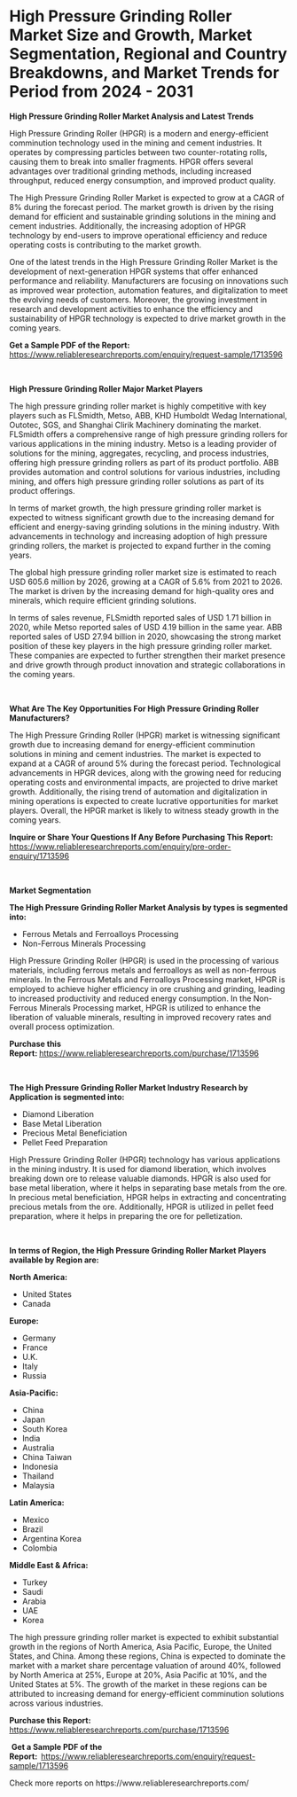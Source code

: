 <p><h1>High Pressure Grinding Roller Market Size and Growth, Market Segmentation, Regional and Country Breakdowns, and Market Trends for Period from 2024 -  2031</h1></p><p><strong>High Pressure Grinding Roller Market Analysis and Latest Trends</strong></p>
<p><p>High Pressure Grinding Roller (HPGR) is a modern and energy-efficient comminution technology used in the mining and cement industries. It operates by compressing particles between two counter-rotating rolls, causing them to break into smaller fragments. HPGR offers several advantages over traditional grinding methods, including increased throughput, reduced energy consumption, and improved product quality.</p><p>The High Pressure Grinding Roller Market is expected to grow at a CAGR of 8% during the forecast period. The market growth is driven by the rising demand for efficient and sustainable grinding solutions in the mining and cement industries. Additionally, the increasing adoption of HPGR technology by end-users to improve operational efficiency and reduce operating costs is contributing to the market growth.</p><p>One of the latest trends in the High Pressure Grinding Roller Market is the development of next-generation HPGR systems that offer enhanced performance and reliability. Manufacturers are focusing on innovations such as improved wear protection, automation features, and digitalization to meet the evolving needs of customers. Moreover, the growing investment in research and development activities to enhance the efficiency and sustainability of HPGR technology is expected to drive market growth in the coming years.</p></p>
<p><strong>Get a Sample PDF of the Report:&nbsp;</strong> <a href="https://www.reliableresearchreports.com/enquiry/request-sample/1713596">https://www.reliableresearchreports.com/enquiry/request-sample/1713596</a></p>
<p>&nbsp;</p>
<p><strong>High Pressure Grinding Roller Major Market Players</strong></p>
<p><p>The high pressure grinding roller market is highly competitive with key players such as FLSmidth, Metso, ABB, KHD Humboldt Wedag International, Outotec, SGS, and Shanghai Clirik Machinery dominating the market. FLSmidth offers a comprehensive range of high pressure grinding rollers for various applications in the mining industry. Metso is a leading provider of solutions for the mining, aggregates, recycling, and process industries, offering high pressure grinding rollers as part of its product portfolio. ABB provides automation and control solutions for various industries, including mining, and offers high pressure grinding roller solutions as part of its product offerings.</p><p>In terms of market growth, the high pressure grinding roller market is expected to witness significant growth due to the increasing demand for efficient and energy-saving grinding solutions in the mining industry. With advancements in technology and increasing adoption of high pressure grinding rollers, the market is projected to expand further in the coming years.</p><p>The global high pressure grinding roller market size is estimated to reach USD 605.6 million by 2026, growing at a CAGR of 5.6% from 2021 to 2026. The market is driven by the increasing demand for high-quality ores and minerals, which require efficient grinding solutions.</p><p>In terms of sales revenue, FLSmidth reported sales of USD 1.71 billion in 2020, while Metso reported sales of USD 4.19 billion in the same year. ABB reported sales of USD 27.94 billion in 2020, showcasing the strong market position of these key players in the high pressure grinding roller market. These companies are expected to further strengthen their market presence and drive growth through product innovation and strategic collaborations in the coming years.</p></p>
<p>&nbsp;</p>
<p><strong>What Are The Key Opportunities For High Pressure Grinding Roller Manufacturers?</strong></p>
<p><p>The High Pressure Grinding Roller (HPGR) market is witnessing significant growth due to increasing demand for energy-efficient comminution solutions in mining and cement industries. The market is expected to expand at a CAGR of around 5% during the forecast period. Technological advancements in HPGR devices, along with the growing need for reducing operating costs and environmental impacts, are projected to drive market growth. Additionally, the rising trend of automation and digitalization in mining operations is expected to create lucrative opportunities for market players. Overall, the HPGR market is likely to witness steady growth in the coming years.</p></p>
<p><strong>Inquire or Share Your Questions If Any Before Purchasing This Report:</strong> <a href="https://www.reliableresearchreports.com/enquiry/pre-order-enquiry/1713596">https://www.reliableresearchreports.com/enquiry/pre-order-enquiry/1713596</a></p>
<p>&nbsp;</p>
<p><strong>Market Segmentation</strong></p>
<p><strong>The High Pressure Grinding Roller Market Analysis by types is segmented into:</strong></p>
<p><ul><li>Ferrous Metals and Ferroalloys Processing</li><li>Non-Ferrous Minerals Processing</li></ul></p>
<p><p>High Pressure Grinding Roller (HPGR) is used in the processing of various materials, including ferrous metals and ferroalloys as well as non-ferrous minerals. In the Ferrous Metals and Ferroalloys Processing market, HPGR is employed to achieve higher efficiency in ore crushing and grinding, leading to increased productivity and reduced energy consumption. In the Non-Ferrous Minerals Processing market, HPGR is utilized to enhance the liberation of valuable minerals, resulting in improved recovery rates and overall process optimization.</p></p>
<p><strong>Purchase this Report:&nbsp;</strong><a href="https://www.reliableresearchreports.com/purchase/1713596">https://www.reliableresearchreports.com/purchase/1713596</a></p>
<p>&nbsp;</p>
<p><strong>The High Pressure Grinding Roller Market Industry Research by Application is segmented into:</strong></p>
<p><ul><li>Diamond Liberation</li><li>Base Metal Liberation</li><li>Precious Metal Beneficiation</li><li>Pellet Feed Preparation</li></ul></p>
<p><p>High Pressure Grinding Roller (HPGR) technology has various applications in the mining industry. It is used for diamond liberation, which involves breaking down ore to release valuable diamonds. HPGR is also used for base metal liberation, where it helps in separating base metals from the ore. In precious metal beneficiation, HPGR helps in extracting and concentrating precious metals from the ore. Additionally, HPGR is utilized in pellet feed preparation, where it helps in preparing the ore for pelletization.</p></p>
<p>&nbsp;</p>
<p><strong>In terms of Region, the High Pressure Grinding Roller Market Players available by Region are:</strong></p>
<p>
    <p> <strong> North America: </strong>
        <ul>
            <li>United States</li>
            <li>Canada</li>
        </ul>
        </p> 
    <p> <strong> Europe: </strong>
        <ul>
            <li>Germany</li>
            <li>France</li>
            <li>U.K.</li>
            <li>Italy</li>
            <li>Russia</li>
        </ul>
        </p> 
    <p> <strong> Asia-Pacific: </strong>
        <ul>
            <li>China</li>
            <li>Japan</li>
            <li>South Korea</li>
            <li>India</li>
            <li>Australia</li>
            <li>China Taiwan</li>
            <li>Indonesia</li>
            <li>Thailand</li>
            <li>Malaysia</li>
        </ul>
        </p> 
    <p> <strong> Latin America: </strong>
        <ul>
            <li>Mexico</li>
            <li>Brazil</li>
            <li>Argentina Korea</li>
            <li>Colombia</li>
        </ul>
        </p> 
    <p> <strong> Middle East & Africa: </strong>
        <ul>
            <li>Turkey</li>
            <li>Saudi</li>
            <li>Arabia</li>
            <li>UAE</li>
            <li>Korea</li>
        </ul>
    </p>
    </p>
<p><p>The high pressure grinding roller market is expected to exhibit substantial growth in the regions of North America, Asia Pacific, Europe, the United States, and China. Among these regions, China is expected to dominate the market with a market share percentage valuation of around 40%, followed by North America at 25%, Europe at 20%, Asia Pacific at 10%, and the United States at 5%. The growth of the market in these regions can be attributed to increasing demand for energy-efficient comminution solutions across various industries.</p></p>
<p><strong>Purchase this Report: </strong><a href="https://www.reliableresearchreports.com/purchase/1713596">https://www.reliableresearchreports.com/purchase/1713596</a></p>
<p>&nbsp;<strong>Get a Sample PDF of the Report:&nbsp;&nbsp;</strong><a href="https://www.reliableresearchreports.com/enquiry/request-sample/1713596">https://www.reliableresearchreports.com/enquiry/request-sample/1713596</a></p>
<p><strong></strong></p>
<p>Check more reports on https://www.reliableresearchreports.com/</p>